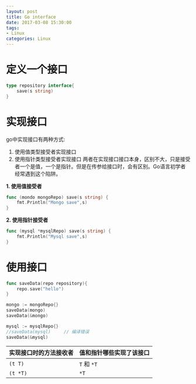 ```yaml
---
layout: post
title: Go interface
date: 2017-03-08 15:30:00
tags:
- Linux
categories: Linux
---
```


# 定义一个接口
```go
type repository interface{
    save(s string)
}
```
# 实现接口
go中实现接口有两种方式:
1. 使用值类型接受者实现接口
2. 使用指针类型接受者实现接口
两者在实现接口接口本身，区别不大，只是接受者一个是值，一个是指针。但是在传参给接口时，会有区别。Go语言初学者经常遇到这个陷阱。

**1. 使用值接受者**
```go
func (mondo mongoRepo) save(s string) {
	fmt.Println("Mongo save",s)
}
```

**2. 使用指针接受者**
```go
func (mysql *mysqlRepo) save(s string) {
	fmt.Println("Mysql save",s)
}
```

# 使用接口
```go
func saveData(repo repository){
	repo.save("hello")
}
```
```go
mongo := mongoRepo{}
saveData(mongo)
saveData(&mongo)

mysql := mysqlRepo{}
//saveData(mysql)     // 编译错误
saveData(&mysql)
```


|  实现接口时的方法接收者  |    值和指针哪些实现了该接口    |          
| ---------------------- | ---------------------------- |
| `(t T)`                | `T` 和 `*T`                  |
| `(t *T)`               | `*T`                         |

